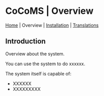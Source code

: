 # CoCoMS | Overview

[Home](home.md) | Overview | [Installation](installation.md) | [Translations](translations.md)

## Introduction
Overview about the system.

You can use the system to do xxxxxx.

The system itself is capable of:
* XXXXXX
* XXXXXXXXX
